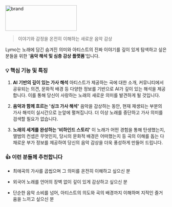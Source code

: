 <img width="223" height="80" alt="brand" src="https://github.com/user-attachments/assets/ca021ad1-8496-4cf5-904e-d5cc21036f48" />

> 이야기와 감정을 온전히 이해하는 새로운 음악 감상

Lymo는 노래에 담긴 숨겨진 의미와 아티스트의 진짜 이야기를 깊이 있게 탐색하고 싶은 분들을 위한 '**음악 해석 및 심층 감상 플랫폼**'입니다.

### 💡 핵심 기능 및 특징

1. **AI 기반의 깊이 있는 가사 해석**
   아티스트가 제공하는 곡에 대한 소개, 커뮤니티에서 공유되는 의견, 문화적 배경 등 다양한 정보를 기반으로 AI가 깊이 있는 해석을 제공합니다. 이를 통해 당신이 사랑하는 노래의 새로운 의미를 발견하게 될 것입니다.

2. **음악과 함께 흐르는 '싱크 가사 해석'**
   음악을 감상하는 동안, 현재 재생되는 부분의 가사 해석이 실시간으로 눈앞에 펼쳐집니다. 더 이상 노래를 중단하고 가사 의미를 검색할 필요가 없습니다.

3. **노래의 세계를 완성하는 '비하인드 스토리'**
   이 노래가 어떤 경험을 통해 탄생했는지, 앨범의 컨셉은 무엇인지, 당시의 문화적 배경은 어떠했는지 등 곡의 이해를 돕는 다채로운 부가 정보를 제공하여 당신의 음악 감상을 더욱 풍성하게 만들어 드립니다.

### 👍 이런 분들께 추천합니다

- 최애곡의 가사를 곱씹으며 그 의미를 온전히 이해하고 싶으신 분

- 외국어 노래를 언어의 장벽 없이 깊이 있게 감상하고 싶으신 분

- 단순한 음악 소비를 넘어, 아티스트의 의도와 곡의 배경까지 이해하며 지적인 즐거움을 느끼고 싶으신 분
